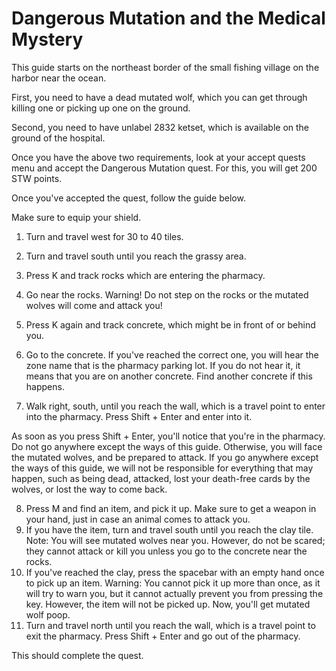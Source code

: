 # Dangerous Mutation and the Medical Mystery
This guide starts on the northeast border of the small fishing village on the harbor near the ocean.

First, you need to have a dead mutated wolf, which you can get through killing one or picking up one on the ground.

Second, you need to have unlabel 2832 ketset, which is available on the ground of the hospital.

Once you have the above two requirements, look at your accept quests menu and accept the Dangerous Mutation quest. For this, you will get 200 STW points.

Once you've accepted the quest, follow the guide below.

Make sure to equip your shield.

1. Turn and travel west for 30 to 40 tiles.
2. Turn and travel south until you reach the grassy area.
3. Press K and track rocks which are entering the pharmacy.
4. Go near the rocks. Warning! Do not step on the rocks or the mutated wolves will come and attack you!
5. Press K again and track concrete, which might be in front of or behind you.
6. Go to the concrete. If you've reached the correct one, you will hear the zone name that is the pharmacy parking lot. If you do not hear it, it means that you are on another concrete. Find another concrete if this happens.

7. Walk right, south, until you reach the wall, which is a travel point to enter into the pharmacy. Press Shift + Enter and enter into it.

As soon as you press Shift + Enter, you'll notice that you're in the pharmacy. Do not go anywhere except the ways of this guide. Otherwise, you will face the mutated wolves, and be prepared to attack. If you go anywhere except the ways of this guide, we will not be responsible for everything that may happen, such as being dead, attacked, lost your death-free cards by the wolves, or lost the way to come back.


8. Press M and find an item, and pick it up. Make sure to get a weapon in your hand, just in case an animal comes to attack you.
9. If you have the item, turn and travel south until you reach the clay tile. Note: You will see mutated wolves near you. However, do not be scared; they cannot attack or kill you unless you go to the concrete near the rocks.
10. If you've reached the clay, press the spacebar with an empty hand once to pick up an item. Warning: You cannot pick it up more than once, as it will try to warn you, but it cannot actually prevent you from pressing the key. However, the item will not be picked up. Now, you'll get mutated wolf poop.
11. Turn and travel north until you reach the wall, which is a travel point to exit the pharmacy. Press Shift + Enter and go out of the pharmacy.

This should complete the quest.